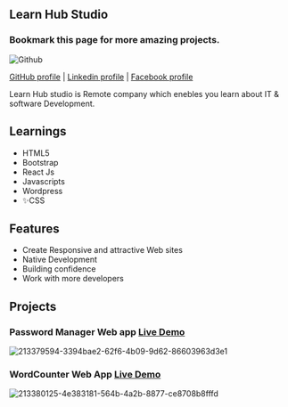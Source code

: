 ## Learn Hub Studio
### Bookmark this page for more amazing projects.

![Github](https://www.pngmart.com/files/22/GitHub-PNG-Picture.png)

<a href="https://github.com/Ahmedz182/">GitHub profile</a> |
<a href="https://www.linkedin.com/in/ahmedz182/">Linkedin profile</a> |
<a href="https://facebook.com/ahmedx182">Facebook profile</a>


Learn Hub studio is Remote company which enebles you learn about IT & software Development. 

## Learnings 
- HTML5
- Bootstrap
- React Js
- Javascripts
- Wordpress
- ✨CSS


## Features

- Create Responsive and attractive Web sites 
- Native Development
- Building confidence
- Work with more developers

## Projects

### Password Manager Web app  <a href="https://ahmedz182.github.io/Password_manager_web_app/">Live Demo</a>
![213379594-3394bae2-62f6-4b09-9d62-86603963d3e1](https://user-images.githubusercontent.com/35397403/213846550-fe653865-8509-478d-ab63-e960ec41f3c5.jpg)


### WordCounter Web App  <a href="https://ahmedz182.github.io/WordCounterApp/">Live Demo</a>
![213380125-4e383181-564b-4a2b-8877-ce8708b8fffd](https://user-images.githubusercontent.com/35397403/213846564-637c36a7-f870-46ad-805e-957d4233e4b8.jpg)


